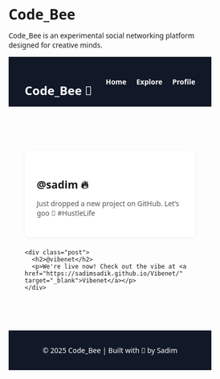 # Code_Bee
Code_Bee is an experimental social networking platform designed for creative minds.
<html lang="en">
<head>
  <meta charset="UTF-8" />
  <meta name="viewport" content="width=device-width, initial-scale=1.0"/>
  <title>Code_Bee - Social Vibes</title>
  <style>
    * {
      margin: 0;
      padding: 0;
      box-sizing: border-box;
      font-family: 'Segoe UI', sans-serif;
    }

    body {
      background-color: #f3f4f6;
      color: #111;
    }

    header {
      background: #111827;
      color: #fff;
      padding: 1rem 2rem;
      display: flex;
      justify-content: space-between;
      align-items: center;
    }

    header h1 {
      font-size: 1.5rem;
    }

    nav a {
      color: #fff;
      margin-left: 1rem;
      text-decoration: none;
      font-weight: bold;
    }

    main {
      padding: 2rem;
    }

    .post {
      background: #fff;
      border-radius: 10px;
      padding: 1.5rem;
      margin-bottom: 1.5rem;
      box-shadow: 0 2px 10px rgba(0,0,0,0.05);
    }

    .post h2 {
      margin-bottom: 0.5rem;
    }

    .post p {
      color: #555;
    }

    footer {
      background: #111827;
      color: #fff;
      padding: 1rem 2rem;
      text-align: center;
      margin-top: 2rem;
    }
  </style>
</head>
<body>
  <header>
    <h1>Code_Bee 🐝</h1>
    <nav>
      <a href="#">Home</a>
      <a href="#">Explore</a>
      <a href="#">Profile</a>
    </nav>
  </header>

  <main>
    <div class="post">
      <h2>@sadim 🔥</h2>
      <p>Just dropped a new project on GitHub. Let’s goo 🚀 #HustleLife</p>
    </div>

    <div class="post">
      <h2>@vibenet</h2>
      <p>We're live now! Check out the vibe at <a href="https://sadimsadik.github.io/Vibenet/" target="_blank">Vibenet</a></p>
    </div>
  </main>

  <footer>
    <p>© 2025 Code_Bee | Built with 💙 by Sadim</p>
  </footer>
</body>
</html>
